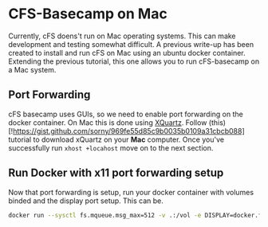 # CFS-Basecamp on Mac
Currently, cFS doens't run on Mac operating systems. This can make development and testing somewhat difficult. A previous write-up has been created to install and run cFS on Mac using an ubuntu docker container. Extending the previous tutorial, this one allows you to run cFS-basecamp on a Mac system.

## Port Forwarding
cFS basecamp uses GUIs, so we need to enable port forwarding on the docker container. On Mac this is done using [XQuartz](https://www.xquartz.org/). Follow (this)[!https://gist.github.com/sorny/969fe55d85c9b0035b0109a31cbcb088] tutorial to download xQuartz on your **Mac** computer. Once you've successfully run `xhost +locahost` move on to the next section.

## Run Docker with x11 port forwarding setup
Now that port forwarding is setup, run your docker container with volumes binded and the display port setup. This can be.
```bash
docker run --sysctl fs.mqueue.msg_max=512 -v .:/vol -e DISPLAY=docker.for.mac.host.internal:0 -it ubuntu /bin/bash
```


